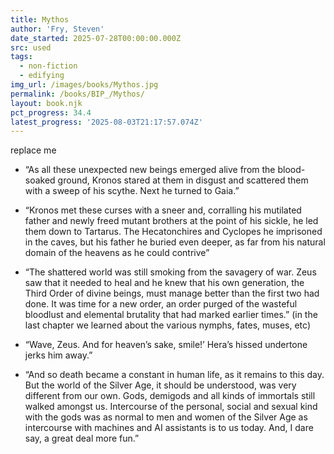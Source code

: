 ```yaml
---
title: Mythos
author: 'Fry, Steven'
date_started: 2025-07-28T00:00:00.000Z
src: used
tags:
  - non-fiction
  - edifying
img_url: /images/books/Mythos.jpg
permalink: /books/BIP_/Mythos/
layout: book.njk
pct_progress: 34.4
latest_progress: '2025-08-03T21:17:57.074Z'
---
```

replace me

* <span meta="8.3@2025-07-29T22:12:01.914Z"></span> “As all these unexpected new beings emerged alive from the blood-soaked ground, Kronos stared at them in disgust and scattered them with a sweep of his scythe. Next he turned to Gaia.”

* <span meta="8.5@2025-07-29T22:17:06.219Z"></span> “Kronos met these curses with a sneer and, corralling his mutilated father and newly freed mutant brothers at the point of his sickle, he led them down to Tartarus. The Hecatonchires and Cyclopes he imprisoned in the caves, but his father he buried even deeper, as far from his natural domain of the heavens as he could contrive”

* <span meta="15.2@2025-07-31T03:43:04.582Z"></span> “The shattered world was still smoking from the savagery of war. Zeus saw that it needed to heal and he knew that his own generation, the Third Order of divine beings, must manage better than the first two had done. It was time for a new order, an order purged of the wasteful bloodlust and elemental brutality that had marked earlier times.”
(in the last chapter we learned about the various nymphs, fates, muses, etc)

* <span meta="26.5@2025-08-02T00:55:35.162Z"></span> “Wave, Zeus. And for heaven’s sake, smile!’ Hera’s hissed undertone jerks him away.”

* <span meta="34.4@2025-08-03T21:17:57.074Z"></span> “And so death became a constant in human life, as it remains to this day. But the world of the Silver Age, it should be understood, was very different from our own. Gods, demigods and all kinds of immortals still walked amongst us. Intercourse of the personal, social and sexual kind with the gods was as normal to men and women of the Silver Age as intercourse with machines and AI assistants is to us today. And, I dare say, a great deal more fun.”
